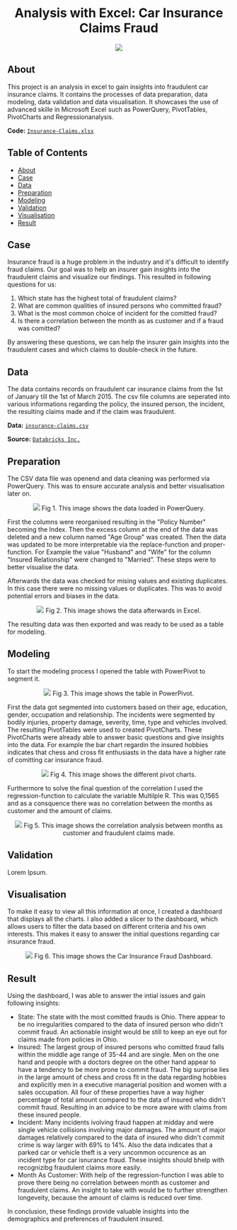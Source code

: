 <h1 align="center">Analysis with Excel: Car Insurance Claims Fraud</h1>

<p align="center">
  <img src="https://upload.wikimedia.org/wikipedia/commons/thumb/8/8d/Microsoft_Excel_Logo_%282013-2019%29.svg/192px-Microsoft_Excel_Logo_%282013-2019%29.svg.png"/>
</p>

## About

This project is an analysis in excel to gain insights into fraudulent car insurance claims. It contains the processes of data preparation, data modeling, data validation and data visualisation. It showcases the use of advanced skille in Microsoft Excel such as PowerQuery, PivotTables, PivotCharts and Regressionanalysis.

**Code:** [`Insurance-Claims.xlsx`](https://github.com/blackcrowX/Data-Analysis-Portfolio/blob/main/)

## Table of Contents
- [About](https://github.com/blackcrowX/Data-Analysis-Portfolio/blob/main/Project%20I/readme.md#about)
- [Case](https://github.com/blackcrowX/Data-Analysis-Portfolio/blob/main/Project%20I/readme.md#case)
- [Data](https://github.com/blackcrowX/Data-Analysis-Portfolio/blob/main/Project%20I/readme.md#data)
- [Preparation](https://github.com/blackcrowX/Data-Analysis-Portfolio/blob/main/Project%20I/readme.md#preparation)
- [Modeling](https://github.com/blackcrowX/Data-Analysis-Portfolio/blob/main/Project%20I/readme.md#modeling)
- [Validation](https://github.com/blackcrowX/Data-Analysis-Portfolio/blob/main/Project%20I/readme.md#validation)
- [Visualisation](https://github.com/blackcrowX/Data-Analysis-Portfolio/blob/main/Project%20I/readme.md#visualisation)
- [Result](https://github.com/blackcrowX/Data-Analysis-Portfolio/blob/main/Project%20I/readme.md#result)

## Case

Insurance fraud is a huge problem in the industry and it's difficult to identify fraud claims. Our goal was to help an insurer gain insights into the fraudulent claims and visualize our findings. This resulted in following questions for us:

1. Which state has the highest total of fraudulent claims?
2. What are common qualities of insured persons who committed fraud?
3. What is the most common choice of incident for the comitted fraud?
4. Is there a correlation between the month as as customer and if a fraud was comitted?

By answering these questions, we can help the insurer gain insights into the fraudulent cases and which claims to double-check in the future.

## Data

The data contains records on fraudulent car insurance claims from the 1st of January till the 1st of March 2015. The csv file columns are seperated into various informations regarding the policy, the insured person, the incident, the resulting claims made and if the claim was fraudulent.

**Data:** [`insurance-claims.csv`](https://github.com/blackcrowX/Data-Analysis-Portfolio/blob/main/)

**Source:** [`Databricks Inc.`](https://databricks-prod-cloudfront.cloud.databricks.com/public/4027ec902e239c93eaaa8714f173bcfc/4954928053318020/1058911316420443/167703932442645/latest.html)

## Preparation

The CSV data file was openend and data cleaning was performed via PowerQuery. This was to ensure accurate analysis and better visualisation later on.

<p align="center">
  <img src="https://i.postimg.cc/t90wXBJ8/Screenshot-3.jpg"/>
  Fig 1. This image shows the data loaded in PowerQuery.
</p>

First the columns were reorganised resulting in the "Policy Number" becoming the Index. Then the excess column at the end of the data was deleted and a new column named "Age Group" was created. Then the data was updated to be more interpretable via the replace-function and proper-function. For Example the value "Husband" and "Wife" for the column "Insured Relationship" were changed to "Married". These steps were to better visualise the data.

Afterwards the data was checked for mising values and existing duplicates. In this case there were no missing values or duplicates. This was to avoid potential errors and biases in the data.

<p align="center">
  <img src="https://i.postimg.cc/QXx9x44g/Screenshot-7.jpg"/>
  Fig 2. This image shows the data afterwards in Excel.
</p>

The resulting data was then exported and was ready to be used as a table for modeling.

## Modeling

To start the modeling process I opened the table with PowerPivot to segment it.

<p align="center">
  <img src="https://i.postimg.cc/jK2FyL1x/Screenshot-5.jpg"/>
  Fig 3. This image shows the table in PowerPivot.
</p>

First the data got segmented into customers based on their age, education, gender, occupation and relationship. The incidents were segmented by bodily injuries, property damage, severity, time, type and vehicles involved. The resulting PivotTables were used to created PivotCharts. These PivotCharts were already able to answer basic questions and give insights into the data. For example the bar chart regardin the insured hobbies indicates that chess and cross fit enthusiasts in the data have a higher rate of comitting car insurance fraud.

<p align="center">
  <img src="https://i.postimg.cc/VmZTW8Nr/Screenshot-10.jpg"/>
  Fig 4. This image shows the different pivot charts.
</p>

Furthermore to solve the final question of the correlation I used the regression-function to calculate the variable Multilple R. This was 0,1565 and as a consquence there was no correlation between the months as customer and the amount of claims.

<p align="center">
  <img src="https://i.postimg.cc/wqVdTzvF/Screenshot-9.jpg"/>
  Fig 5. This image shows the correlation analysis between months as customer and fraudulent claims made.
</p>

## Validation

Lorem Ipsum.

## Visualisation

To make it easy to view all this information at once, I created a dashboard that displays all the charts. I also added a slicer to the dashboard, which allows users to filter the data based on different criteria and his own interests. This makes it easy to answer the initial questions regarding car insurance fraud.

<p align="center">
  <img src="https://i.postimg.cc/wqVdTzvF/Screenshot-9.jpg"/>
  Fig 6. This image shows the Car Insurance Fraud Dashboard.
</p>

## Result

Using the dashboard, I was able to answer the intial issues and gain following insights:

- State: The state with the most comitted frauds is Ohio. There appear to be no irregularities compared to the data of insured person who didn't commit fraud. An actionable insight would be still to keep an eye out for claims made from policies in Ohio.
-	Insured: The largest group of insured persons who comitted fraud falls within the middle age range of 35-44 and are single. Men on the one hand and people with a doctors degree on the other hand appear to have a tendency to be more prone to commit fraud. The big surprise lies in the large amount of chess and cross fit in the data regarding hobbies and explicitly men in a executive managerial position and women with a sales occupation. All four of these properties have a way higher percentage of total amount compared to the data of insured who didn't commit fraud. Resulting in an advice to be more aware with claims from these insured people.
-	Incident: Many incidents ivolving fraud happen at midday and were single vehicle collisions involving major damages. The amount of major damages relatively compared to the data of insured who didn't commit crime is way larger with 69% to 14%. Also the data indicates that a parked car or vehicle theft is a very uncommon occurence as an incident type for car isnurance fraud. These insights should bhelp with recognizibg fraudulent claims more easily.
-	Month As Customer: With help of the regression-function I was able to prove there being no correlation between month as customer and fraudulent claims. An insight to take with would be to further strengthen longeveity, because the amount of claims is reduced over time.


In conclusion, these findings provide valuable insights into the demographics and preferences of fraudulent insured.
